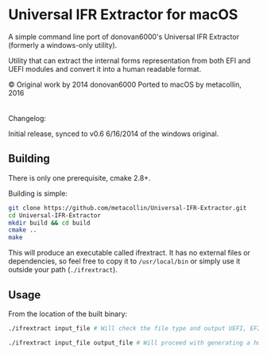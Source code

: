 Universal IFR Extractor for macOS
=======================
A simple command line port of donovan6000's Universal IFR Extractor (formerly a windows-only utility).


Utility that can extract the internal forms representation from both EFI and UEFI modules and convert it into a human readable format.

© Original work by 2014 donovan6000
Ported to macOS by metacollin, 2016
<br /><br /><br />
Changelog:

Initial release, synced to v0.6 6/16/2014 of the windows original.

Building
-----------------
There is only one prerequisite, cmake 2.8+.

Building is simple:

``` sh
git clone https://github.com/metacollin/Universal-IFR-Extractor.git
cd Universal-IFR-Extractor
mkdir build && cd build
cmake ..
make
```

This will produce an executable called ifrextract.  It has no external files or dependencies, so feel free to copy it to `/usr/local/bin` or simply use it outside your path (`./ifrextract`).

Usage
----------
From the location of the built binary:

``` sh
./ifrextract input_file # Will check the file type and output UEFI, EFI, or UNKNOWN

./ifrextract input_file output_file # Will proceed with generating a human readable extraction.
```

